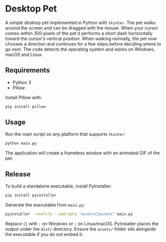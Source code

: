 # Desktop Pet

A simple desktop pet implemented in Python with `tkinter`. The pet walks around the screen and can be dragged with the mouse. When your cursor comes within 300 pixels of the pet it performs a short dash horizontally toward the cursor's vertical position. When walking normally, the pet now chooses a direction and continues for a few steps before deciding where to go next. The code detects the operating system and works on Windows, macOS and Linux.

## Requirements

- Python 3
- Pillow

Install Pillow with:

```bash
pip install pillow
```

## Usage

Run the main script on any platform that supports `tkinter`:

```bash
python main.py
```

The application will create a frameless window with an animated GIF of the pet.

## Release

To build a standalone executable, install PyInstaller:

```bash
pip install pyinstaller
```

Generate the executable from `main.py`:

```bash
pyinstaller --onefile --add-data "assets{}assets" main.py
```

Replace `{}` with `;` on Windows or `:` on Linux/macOS. PyInstaller places the output under the `dist/` directory. Ensure the `assets/` folder sits alongside the executable if you do not embed it.
